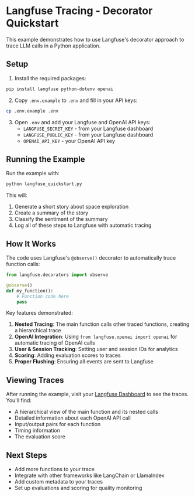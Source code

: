 # Langfuse Tracing - Decorator Quickstart

This example demonstrates how to use Langfuse's decorator approach to trace LLM calls in a Python application.

## Setup

1. Install the required packages:

```bash
pip install langfuse python-dotenv openai
```

2. Copy `.env.example` to `.env` and fill in your API keys:

```bash
cp .env.example .env
```

3. Open `.env` and add your Langfuse and OpenAI API keys:
   - `LANGFUSE_SECRET_KEY` - from your Langfuse dashboard
   - `LANGFUSE_PUBLIC_KEY` - from your Langfuse dashboard
   - `OPENAI_API_KEY` - your OpenAI API key

## Running the Example

Run the example with:

```bash
python langfuse_quickstart.py
```

This will:
1. Generate a short story about space exploration
2. Create a summary of the story
3. Classify the sentiment of the summary
4. Log all of these steps to Langfuse with automatic tracing

## How It Works

The code uses Langfuse's `@observe()` decorator to automatically trace function calls:

```python
from langfuse.decorators import observe

@observe()
def my_function():
    # Function code here
    pass
```

Key features demonstrated:

1. **Nested Tracing**: The main function calls other traced functions, creating a hierarchical trace
2. **OpenAI Integration**: Using `from langfuse.openai import openai` for automatic tracing of OpenAI calls
3. **User & Session Tracking**: Setting user and session IDs for analytics
4. **Scoring**: Adding evaluation scores to traces
5. **Proper Flushing**: Ensuring all events are sent to Langfuse

## Viewing Traces

After running the example, visit your [Langfuse Dashboard](https://cloud.langfuse.com) to see the traces. You'll find:

- A hierarchical view of the main function and its nested calls
- Detailed information about each OpenAI API call
- Input/output pairs for each function
- Timing information
- The evaluation score

## Next Steps

- Add more functions to your trace
- Integrate with other frameworks like LangChain or LlamaIndex
- Add custom metadata to your traces
- Set up evaluations and scoring for quality monitoring 